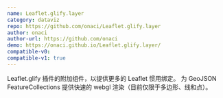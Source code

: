 ```yaml
---
name: Leaflet.glify.layer
category: dataviz
repo: https://github.com/onaci/Leaflet.glify.layer
author: onaci
author-url: https://github.com/onaci
demo: https://onaci.github.io/Leaflet.glify.layer/
compatible-v0:
compatible-v1: true
---
```


Leaflet.glify 插件的附加组件，以提供更多的 Leaflet 惯用绑定。 为 GeoJSON FeatureCollections 提供快速的 webgl 渲染（目前仅限于多边形、线和点）。
